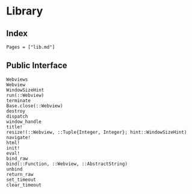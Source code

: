 # Library

## Index

```@index
Pages = ["lib.md"]
```

## Public Interface

```@docs
Webviews
Webview
WindowSizeHint
run(::Webview)
terminate
Base.close(::Webview)
destroy
dispatch
window_handle
title!
resize!(::Webview, ::Tuple{Integer, Integer}; hint::WindowSizeHint)
navigate!
html!
init!
eval!
bind_raw
bind(::Function, ::Webview, ::AbstractString)
unbind
return_raw
set_timeout
clear_timeout
```